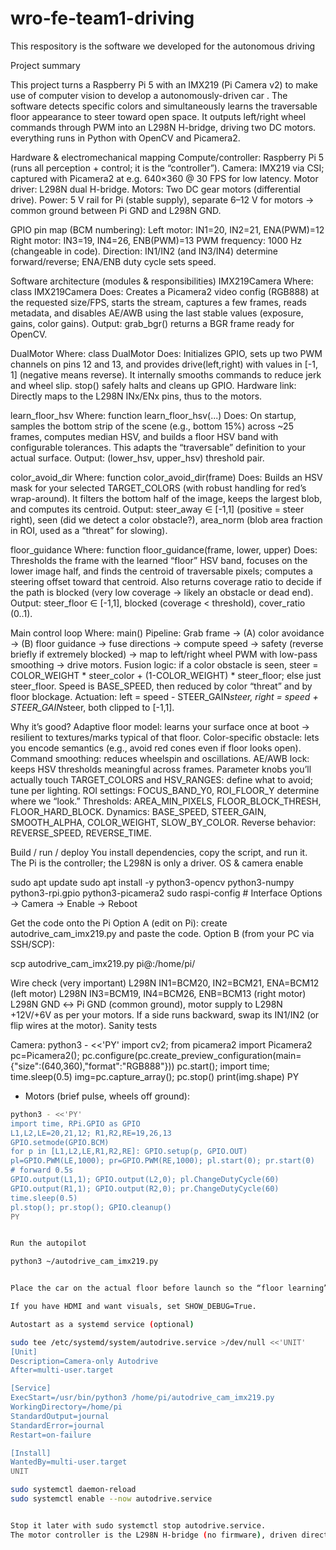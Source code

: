 # wro-fe-team1-driving
This respository is the software we developed for the autonomous driving



Project summary

This project turns a Raspberry Pi 5 with an IMX219 (Pi Camera v2) to make use of computer vision to develop a autonomously-driven car . The software detects specific colors and simultaneously learns the traversable floor appearance to steer toward open space. It outputs left/right wheel commands through PWM into an L298N H-bridge, driving two DC motors. everything runs in Python with OpenCV and Picamera2. 

Hardware & electromechanical mapping
Compute/controller: Raspberry Pi 5 (runs all perception + control; it is the “controller”).
Camera: IMX219 via CSI; captured with Picamera2 at e.g. 640×360 @ 30 FPS for low latency.
Motor driver: L298N dual H-bridge.
Motors: Two DC gear motors (differential drive).
Power: 5 V rail for Pi (stable supply), separate 6–12 V for motors → common ground between Pi GND and L298N GND.

GPIO pin map (BCM numbering):
Left motor: IN1=20, IN2=21, ENA(PWM)=12
Right motor: IN3=19, IN4=26, ENB(PWM)=13
PWM frequency: 1000 Hz (changeable in code).
Direction: IN1/IN2 (and IN3/IN4) determine forward/reverse; ENA/ENB duty cycle sets speed.

Software architecture (modules & responsibilities)
IMX219Camera
Where: class IMX219Camera
Does: Creates a Picamera2 video config (RGB888) at the requested size/FPS, starts the stream, captures a few frames, reads metadata, and disables AE/AWB using the last stable values (exposure, gains, color gains).
Output: grab_bgr() returns a BGR frame ready for OpenCV.

DualMotor
Where: class DualMotor
Does: Initializes GPIO, sets up two PWM channels on pins 12 and 13, and provides drive(left,right) with values in [-1, 1] (negative means reverse). It internally smooths commands to reduce jerk and wheel slip. stop() safely halts and cleans up GPIO.
Hardware link: Directly maps to the L298N INx/ENx pins, thus to the motors.

learn_floor_hsv
Where: function learn_floor_hsv(...)
Does: On startup, samples the bottom strip of the scene (e.g., bottom 15%) across ~25 frames, computes median HSV, and builds a floor HSV band with configurable tolerances. This adapts the “traversable” definition to your actual surface.
Output: (lower_hsv, upper_hsv) threshold pair.

color_avoid_dir
Where: function color_avoid_dir(frame)
Does: Builds an HSV mask for your selected TARGET_COLORS (with robust handling for red’s wrap-around). It filters the bottom half of the image, keeps the largest blob, and computes its centroid.
Output:
steer_away ∈ [-1,1] (positive = steer right),
seen (did we detect a color obstacle?),
area_norm (blob area fraction in ROI, used as a “threat” for slowing).

floor_guidance
Where: function floor_guidance(frame, lower, upper)
Does: Thresholds the frame with the learned “floor” HSV band, focuses on the lower image half, and finds the centroid of traversable pixels; computes a steering offset toward that centroid. Also returns coverage ratio to decide if the path is blocked (very low coverage → likely an obstacle or dead end).
Output:
steer_floor ∈ [-1,1],
blocked (coverage < threshold),
cover_ratio (0..1).

Main control loop
Where: main()
Pipeline:
Grab frame → (A) color avoidance → (B) floor guidance → fuse directions → compute speed → safety (reverse briefly if extremely blocked) → map to left/right wheel PWM with low-pass smoothing → drive motors.
Fusion logic: if a color obstacle is seen, steer = COLOR_WEIGHT * steer_color + (1-COLOR_WEIGHT) * steer_floor; else just steer_floor. Speed is BASE_SPEED, then reduced by color “threat” and by floor blockage.
Actuation: left = speed - STEER_GAIN*steer, right = speed + STEER_GAIN*steer, both clipped to [-1,1].

Why it’s good?
Adaptive floor model: learns your surface once at boot → resilient to textures/marks typical of that floor.
Color-specific obstacle: lets you encode semantics (e.g., avoid red cones even if floor looks open).
Command smoothing: reduces wheelspin and oscillations.
AE/AWB lock: keeps HSV thresholds meaningful across frames.
Parameter knobs you’ll actually touch
TARGET_COLORS and HSV_RANGES: define what to avoid; tune per lighting.
ROI settings: FOCUS_BAND_Y0, ROI_FLOOR_Y determine where we “look.”
Thresholds: AREA_MIN_PIXELS, FLOOR_BLOCK_THRESH, FLOOR_HARD_BLOCK.
Dynamics: BASE_SPEED, STEER_GAIN, SMOOTH_ALPHA, COLOR_WEIGHT, SLOW_BY_COLOR.
Reverse behavior: REVERSE_SPEED, REVERSE_TIME.

Build / run / deploy 
 You install dependencies, copy the script, and run it. The Pi is the controller; the L298N is only a driver.
OS & camera enable

sudo apt update
sudo apt install -y python3-opencv python3-numpy python3-rpi.gpio python3-picamera2
sudo raspi-config   # Interface Options → Camera → Enable → Reboot


Get the code onto the Pi
Option A (edit on Pi): create autodrive_cam_imx219.py and paste the code.
Option B (from your PC via SSH/SCP):

scp autodrive_cam_imx219.py pi@<pi-ip>:/home/pi/


Wire check (very important)
L298N IN1=BCM20, IN2=BCM21, ENA=BCM12 (left motor)
L298N IN3=BCM19, IN4=BCM26, ENB=BCM13 (right motor)
L298N GND ↔ Pi GND (common ground), motor supply to L298N +12V/+6V as per your motors.
If a side runs backward, swap its IN1/IN2 (or flip wires at the motor).
Sanity tests

Camera:
python3 - <<'PY'
import cv2; from picamera2 import Picamera2
pc=Picamera2(); pc.configure(pc.create_preview_configuration(main={"size":(640,360),"format":"RGB888"}))
pc.start(); import time; time.sleep(0.5)
img=pc.capture_array(); pc.stop()
print(img.shape)
PY

- Motors (brief pulse, wheels off ground):  
```bash
python3 - <<'PY'
import time, RPi.GPIO as GPIO
L1,L2,LE=20,21,12; R1,R2,RE=19,26,13
GPIO.setmode(GPIO.BCM)
for p in [L1,L2,LE,R1,R2,RE]: GPIO.setup(p, GPIO.OUT)
pl=GPIO.PWM(LE,1000); pr=GPIO.PWM(RE,1000); pl.start(0); pr.start(0)
# forward 0.5s
GPIO.output(L1,1); GPIO.output(L2,0); pl.ChangeDutyCycle(60)
GPIO.output(R1,1); GPIO.output(R2,0); pr.ChangeDutyCycle(60)
time.sleep(0.5)
pl.stop(); pr.stop(); GPIO.cleanup()
PY


Run the autopilot

python3 ~/autodrive_cam_imx219.py


Place the car on the actual floor before launch so the “floor learning” step captures the right HSV.

If you have HDMI and want visuals, set SHOW_DEBUG=True.

Autostart as a systemd service (optional)

sudo tee /etc/systemd/system/autodrive.service >/dev/null <<'UNIT'
[Unit]
Description=Camera-only Autodrive
After=multi-user.target

[Service]
ExecStart=/usr/bin/python3 /home/pi/autodrive_cam_imx219.py
WorkingDirectory=/home/pi
StandardOutput=journal
StandardError=journal
Restart=on-failure

[Install]
WantedBy=multi-user.target
UNIT

sudo systemctl daemon-reload
sudo systemctl enable --now autodrive.service


Stop it later with sudo systemctl stop autodrive.service.
The motor controller is the L298N H-bridge (no firmware), driven directly by Pi’s GPIO PWM. 

